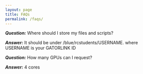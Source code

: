 ```yaml
---
layout: page
title: FAQs
permalink: /faqs/
---
```



_**Question:**_ Where should I store my files and scripts?

_**Answer:**_ It should be under /blue/rcstudents/USERNAME. where USERNAME is your GATORLINK ID

_**Question:**_ How many GPUs can I request?

_**Answer:**_ 4 cores 
